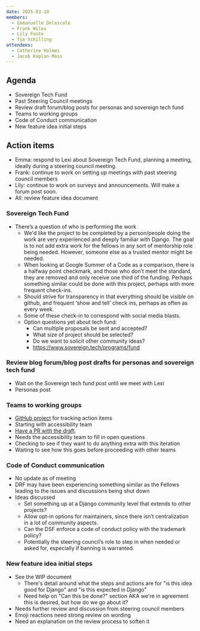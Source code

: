 ```yaml
---
date: 2025-03-10
members:
  - Emmanuelle Delescole
  - Frank Wiles
  - Lily Foote
  - Tim Schilling
attendees:
  - Catherine Holmes
  - Jacob Kaplan-Moss
---
```


## Agenda

- Sovereign Tech Fund
- Past Steering Council meetings
- Review draft forum/blog posts for personas and sovereign tech fund
- Teams to working groups
- Code of Conduct communication
- New feature idea initial steps


## Action items

- Emma: respond to Lexi about Sovereign Tech Fund, planning a meeting, ideally during a steering council meeting.
- Frank: continue to work on setting up meetings with past steering council members
- Lily: continue to work on surveys and announcements. Will make a forum post soon.
- All: review feature idea document

### Sovereign Tech Fund

- There’s a question of who is performing the work
  - We'd like the project to be completed by a person/people doing the work are very experienced and deeply familiar with Django. The goal is to not add extra work for the fellows in any sort of mentorship role being needed. However, someone else as a trusted mentor might be needed.
  - When looking at Google Summer of a Code as a comparison, there is a halfway point checkmark, and those who don’t meet the standard, they are removed and only receive one third of the funding. Perhaps something similar could be done with this project, perhaps with more frequent check-ins. 
  - Should strive for transparency in that everything should be visible on github, and frequent ‘show and tell’ check ins, perhaps as often as every week.
  - Some of these check-in to correspond with social media blasts.
  - Option questions yet about tech fund:
    - Can multiple proposals be sent and accepted?
    - What size of project should be selected?
    - Do we want to solicit other community ideas?
    - https://www.sovereign.tech/programs/fund

### Review blog forum/blog post drafts for personas and sovereign tech fund 

- Wait on the Sovereign tech fund post until we meet with Lexi
- Personas post

### Teams to working groups

- [GitHub project](https://github.com/orgs/django/projects/20/views/3) for tracking action items
- Starting with accessibility team
- [Have a PR with the draft](https://github.com/django/dsf-working-groups/pull/34).
- Needs the accessibility team to fill in open questions
- Checking to see if they want to do anything extra with this iteration
- Waiting to see how this goes before proceeding with other teams

### Code of Conduct communication

- No update as of meeting
- DRF may have been experiencing something similar as the Fellows leading to the issues and discussions being shut down
- Ideas discussed
  - Set something up at a Django community level that extends to other projects?
  - Allow opt-in options for maintainers, since there isn’t centralization in a lot of community aspects.
  - Can the DSF enforce a code of conduct policy with the trademark policy?
  - Potentially the steering council’s role to step in when needed or asked for, especially if banning is warranted.

### New feature idea initial steps

- See the WIP document
  - There's detail around what the steps and actions are for "is this idea good for Django" and "is this expected in Django"
  - Need help on "Can this be done?" section AKA we're in agreement this is desired, but how do we go about it?
- Needs further review and discussion from steering council members
- Emoji reactions need strong review on wording
- Need an explanation on the review process to soften it
